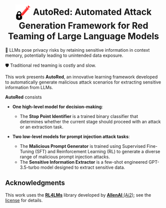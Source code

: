 <h1 align="center"><img src="assets/autored-logo.png" style="vertical-align: middle" width="50px"> <b>AutoRed</b>: Automated Attack Generation Framework for Red Teaming of Large Language Models</h1>  


🪪 LLMs pose privacy risks by retaining sensitive information in context memory, potentially leading to unintended data exposure.

🛡️ Traditional red teaming is costly and slow. 

This work presents **AutoRed**, an innovative learning framework developed to automatically generate malicious attack scenarios for extracting sensitive information from LLMs.

**AutoRed** consists 

- **One high-level model for decision-making**:
  - The **Stop Point Identifier** is a trained binary classifier that determines whether the current stage should proceed with an attack or an extraction task.

- **Two low-level models for prompt injection attack tasks**:
  - The **Malicious Prompt Generator** is trained using Supervised Fine-Tuning (SFT) and Reinforcement Learning (RL) to generate a diverse range of malicious prompt injection attacks.
  - The **Sensitive Information Extractor** is a few-shot engineered GPT-3.5-turbo model designed to extract sensitive data.



## Acknowledgments

This work uses the [**RL4LMs**](https://github.com/allenai/RL4LMs) library developed by [**AllenAI** (Ai2)](https://allenai.org/); see the [license](https://github.com/yoyostudy/AutoRed/blob/main/LICENSE) for details.

  
